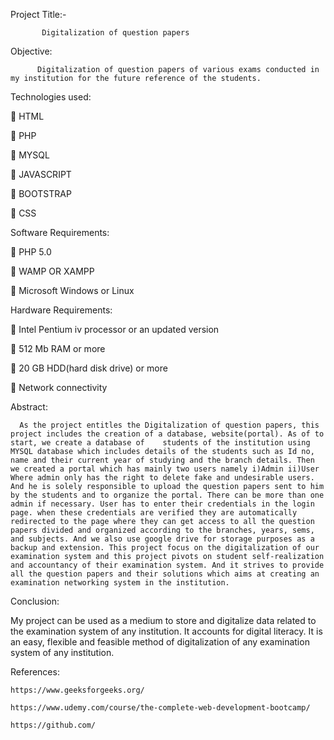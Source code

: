 Project Title:- 

           Digitalization of question papers 

   Objective: 
   
          Digitalization of question papers of various exams conducted in my institution for the future reference of the students.

Technologies used:

 HTML  

 PHP 

 MYSQL 

 JAVASCRIPT 

 BOOTSTRAP

 CSS


Software Requirements:

 PHP 5.0 

 WAMP OR XAMPP 

 Microsoft Windows or Linux

Hardware Requirements:

 Intel Pentium iv processor or an updated version 

 512 Mb RAM or more

 20 GB HDD(hard disk drive) or more 

 Network connectivity

Abstract: 

      As the project entitles the Digitalization of question papers, this project includes the creation of a database, website(portal). As of to start, we create a database of    students of the institution using MYSQL database which includes details of the students such as Id no, name and their current year of studying and the branch details. Then we created a portal which has mainly two users namely i)Admin ii)User Where admin only has the right to delete fake and undesirable users. And he is solely responsible to upload the question papers sent to him by the students and to organize the portal. There can be more than one admin if necessary. User has to enter their credentials in the login page. when these credentials are verified they are automatically redirected to the page where they can get access to all the question papers divided and organized according to the branches, years, sems, and subjects. And we also use google drive for storage purposes as a backup and extension. This project focus on the digitalization of our examination system and this project pivots on student self-realization and accountancy of their examination system. And it strives to provide all the question papers and their solutions which aims at creating an examination networking system in the institution.

Conclusion: 

My project can be used as a medium to store and digitalize data related to the examination system of any institution. It accounts for digital literacy. It is an easy, flexible and feasible method of digitalization of any examination system of any institution. 

References:

    https://www.geeksforgeeks.org/

    https://www.udemy.com/course/the-complete-web-development-bootcamp/

    https://github.com/
    
    
    
